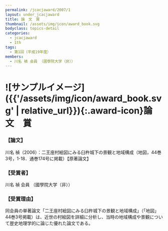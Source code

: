 ```yaml
---
permalink: /jcacjaward/2007/1
layout: under_jcacjaward
title: 論　文　賞
thumbnail: /assets/img/icon/award_book.svg
bodyclass: topics-detail
categories:
  - jcacjaward
  - 1th
tags:
  - 第1回（平成19年度）
members:
  - 川名 禎 会員 （國學院大学（非））
---
```


# ![サンプルイメージ]({{'/assets/img/icon/award_book.svg' | relative_url}}){:.award-icon}論　文　賞

### 【論文】

川名 禎（2006）：二王座村絵図にみる臼杵城下の景観と地域構成（地図，44巻3号，1-18．通巻174号に掲載）【原著論文】

### 【受賞者】

川名 禎 会員 （國學院大学（非））

### 【受賞理由】

同会員の単著論文「二王座村絵図にみる臼杵城下の景観と地域構成」（「地図」44巻3号掲載）は、近世の村絵図を詳細に分析し、当時の地域構成や景観について歴史地理学的に論じた優れた論文である。
